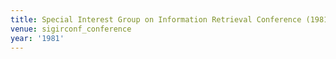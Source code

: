 ```yaml
---
title: Special Interest Group on Information Retrieval Conference (1981)
venue: sigirconf_conference
year: '1981'
---
```

